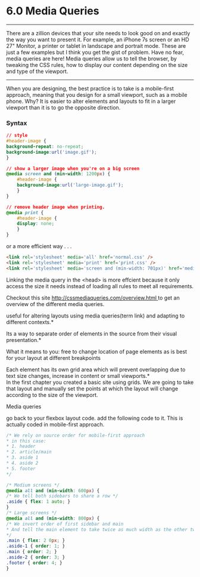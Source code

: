 # 6.0 Media Queries

---

There are a zillion devices that your site needs to look good on and exactly the way you want to present it. For example, an iPhone 7s screen or an HD 27" Monitor,  a printer or tablet in landscape and portrait mode. These are just a few examples but I think you get the gist of problem.  Have no fear, media queries are here!  Media queries allow us to tell the browser, by tweaking the CSS rules, how to display our content depending on the size and type of the viewport.

---

When you are designing, the best practice is to take is a mobile-first approach, meaning that you design for a small viewport, such as a mobile phone.  Why? It is easier to alter elements and layouts to fit in a larger viewport than it is to go the opposite direction.

### Syntax

```css
// style
#header-image {
background-repeat: no-repeat;
background-image:url('image.gif');
}

// show a larger image when you're on a big screen
@media screen and (min-width: 1200px) {
    #header-image {
    background-image:url('large-image.gif');
    }
}

// remove header image when printing.
@media print {
    #header-image {
    display: none;
    }
}
```

or a more efficient way . . .

```html
<link rel='stylesheet' media='all' href='normal.css' />
<link rel='stylesheet' media='print' href='print.css' />
<link rel='stylesheet' media='screen and (min-width: 701px)' href='medium.css' />
```

Linking the media query in the &lt;head&gt; is more effcient because it only access the size it needs instead of loading all rules to meet all requirements. 







Checkout this site [http://cssmediaqueries.com/overview.html ](http://cssmediaqueries.com/overview.html)to get an overview of the different media queries.

useful for altering layouts using media queries\(term link\) and adapting to different contexts.\*

Its a way to separate order of elements in the source from their visual presentation.\*

What it means to you: free to change location of page elements as is best for your layout at different breakpoints

Each element has its own grid area which will prevent overlapping due to text size changes, increase in content or small viewports.\*  
In the first chapter you created a basic site using grids.  We are going to take that layout and manually set the points at which the layout will change according to the size of the viewport.

Media queries

go back to your flexbox layout code. add the following code to it. This is actually coded in mobile-first approach.

```css
/* We rely on source order for mobile-first approach
* in this case:
* 1. header
* 2. article/main
* 3. aside 1
* 4. aside 2
* 5. footer
*/

/* Medium screens */
@media all and (min-width: 600px) {
/* We tell both sidebars to share a row */
.aside { flex: 1 auto; }
}
/* Large screens */
@media all and (min-width: 800px) {
/* We invert order of first sidebar and main
* And tell the main element to take twice as much width as the other two sidebars
*/
.main { flex: 2 0px; }
.aside-1 { order: 1; }
.main { order: 2; }
.aside-2 { order: 3; }
.footer { order: 4; }
}
```



